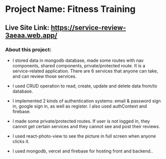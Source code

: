 # Project Name: Fitness Training #

## Live Site Link: https://service-review-3aeaa.web.app/ ##

### About this project: ###

* I stored data in mongodb database, made some routes with nav components, shared components, private/protected route. It is a service-related application. There are 6 services that anyone can take, and can review those services. 

* I used CRUD operation to read, create, update and delete data from/to database. 

* I implemented 2 kinds of authentication systems: email & password sign in, google sign in, as well as register. I also used authContext and firebase.

* I made some private/protected routes. If user is not logged in, they cannot get certain services and they cannot see and post their reviews.

* I used react-photo-view to see the picture in full screen when anyone clicks it.

* I used mongodb, vercel and firebase for hosting front and backend..
